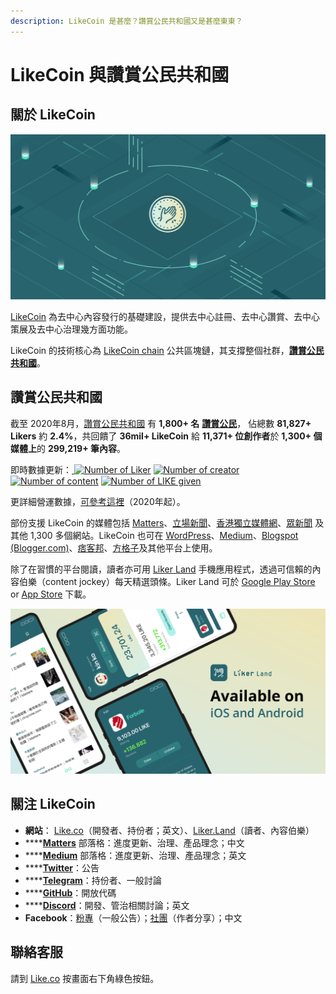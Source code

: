 ```yaml
---
description: LikeCoin 是甚麼？讚賞公民共和國又是甚麼東東？
---
```


# LikeCoin 與讚賞公民共和國

## 關於 LikeCoin <a id="about"></a>

![](../.gitbook/assets/likecoin_presskit_likecoin_asset_likecoinfeature.png)

[LikeCoin](https://like.co/) 為去中心內容發行的基礎建設，提供去中心註冊、去中心讚賞、去中心策展及去中心治理幾方面功能。

LikeCoin 的技術核心為 [LikeCoin chain](https://likecoin.bigdipper.live/) 公共區塊鏈，其支撐整個社群，[**讚賞公民共和國**](https://like.co/in/getapp)。‌

## 讚賞公民共和國 <a id="republic-of-liker-land"></a>

截至 2020年8月，[讚賞公民共和國](https://like.co/in/getapp) 有 **1,800+ 名** [**讚賞公民**](https://liker.land/civic)， 佔總數 **81,827+ Likers** 約 **2.4%**，共回饋了 **36mil+ LikeCoin** 給 **11,371+ 位創作者**於 **1,300+ 個媒體上**的 **299,219+ 筆內容**。‌

即時數據更新：[ ![Number of Liker](https://static.like.co/badge/stats/liker.svg)](https://like.co/) [![Number of creator](https://static.like.co/badge/stats/creator.svg)](https://like.co/) [![Number of content](https://static.like.co/badge/stats/content.svg)](https://like.co/) [![Number of LIKE given](https://static.like.co/badge/stats/LIKE.svg)](https://like.co/)

更詳細營運數據，[可參考這裡](https://datastudio.google.com/u/0/reporting/e6168171-b61d-4871-b39f-7b6308f2facc/page/qgR)（2020年起）。

部份支援 LikeCoin 的媒體包括 [Matters](https://matters.news/)、[立場新聞](https://www.thestandnews.com/)、[香港獨立媒體網](https://www.inmediahk.net/)、[眾新聞](https://www.hkcnews.com/) 及其他 1,300 多個網站。LikeCoin 也可在 [WordPress](https://zh-hk.wordpress.org/plugins/likecoin/)、[Medium](https://medium.com/)、[Blogspot \(Blogger.com\)](https://www.blogger.com/)、[痞客邦](https://appmarket.pixnet.tw/#!/addon/1331)、[方格子](https://vocus.cc/)及其他平台上使用。‌

除了在習慣的平台閱讀，讀者亦可用 [Liker Land](https://like.co/in/getapp) 手機應用程式，透過可信賴的內容伯樂（content jockey）每天精選頭條。Liker Land 可於 [Google Play Store](https://play.google.com/store/apps/details?id=com.oice&hl=en) or [App Store](https://apps.apple.com/hk/app/liker-land/id1248232355) 下載。 

![](../.gitbook/assets/likecoin_ad72_appstore_og_ios_android.png)

## 關注 LikeCoin

* **網站**： [Like.co](https://like.co)（開發者、持份者；英文）、[Liker.Land](https://liker.land)（讀者、內容伯樂） 
* \*\*\*\*[**Matters**](https://matters.news/tags/VGFnOjgwOTQ) 部落格：進度更新、治理、產品理念；中文
* \*\*\*\*[**Medium**](https://medium.com/likecoin) 部落格：進度更新、治理、產品理念；英文
* \*\*\*\*[**Twitter**](https://twitter.com/likecoin)：公告
* \*\*\*\*[**Telegram**](https://t.me/likecoin)：持份者、一般討論
* \*\*\*\*[**GitHub**](https://github.com/likecoin)：開放代碼
* \*\*\*\*[**Discord**](https://discord.gg/B23rueS)：開發、管治相關討論；英文
* **Facebook**：[粉專](https://www.facebook.com/Liker.Land/)（一般公告）；[社團](https://www.facebook.com/groups/likecoin)（作者分享）；中文

## 聯絡客服

請到 [Like.co](https://like.co/) 按畫面右下角綠色按鈕。

